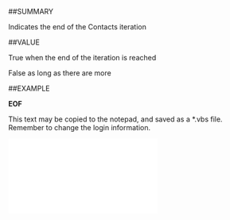 
##SUMMARY

Indicates the end of the Contacts iteration


##VALUE

True  when the end of the iteration is reached

False  as long as there are more


##EXAMPLE

**EOF**

This text may be copied to the notepad, and saved as a *.vbs file. Remember to change the login information.

![](..\..\Examples\vbs\SOContacts.EOF.vbs.txt)

